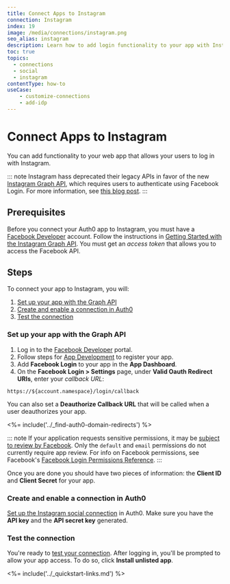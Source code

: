 ```yaml
---
title: Connect Apps to Instagram
connection: Instagram
index: 19
image: /media/connections/instagram.png
seo_alias: instagram
description: Learn how to add login functionality to your app with Instagram. You will need to generate keys, copy these into your Auth0 settings, and enable the connection.
toc: true
topics:
  - connections
  - social
  - instagram
contentType: how-to
useCase:
    - customize-connections
    - add-idp
---
```

# Connect Apps to Instagram

You can add functionality to your web app that allows your users to log in with Instagram. 

::: note 
Instagram hass deprecated their legacy APIs in favor of the new [Instagram Graph API](https://developers.facebook.com/docs/instagram-basic-display-api), which requires users to authenticate using Facebook Login. For more information, see [this blog post](https://developers.facebook.com/blog/post/2019/10/15/launch-instagram-basic-display-api/).
:::

## Prerequisites

Before you connect your Auth0 app to Instagram, you must have a [Facebook Developer](https://developers.facebook.com/) account. Follow the instructions in [Getting Started with the Instagram Graph API](https://developers.facebook.com/docs/instagram-api/getting-started/). You must get an <dfn data-key="access-token">access token</dfn> that allows you to access the Facebook API. 

## Steps

To connect your app to Instagram, you will:

1. [Set up your app with the Graph API](#set-up-your-app-with-the-graph-api)
2. [Create and enable a connection in Auth0](#create-and-enable-a-connection-in-auth0)
3. [Test the connection](#test-the-connection)

### Set up your app with the Graph API

1. Log in to the [Facebook Developer](https://developers.facebook.com/) portal. 
2. Follow steps for [App Development](https://developers.facebook.com/docs/apps#register) to register your app. 
3. Add **Facebook Login** to your app in the **App Dashboard**. 
4. On the **Facebook Login > Settings** page, under **Valid Oauth Redirect URIs**, enter your <dfn data-key="callback">callback URL</dfn>: 

  `https://${account.namespace}/login/callback`

  You can also set a **Deauthorize Callback URL** that will be called when a user deauthorizes your app.

<%= include('../_find-auth0-domain-redirects') %>

::: note
If your application requests sensitive permissions, it may be [subject to review by Facebook](https://developers.facebook.com/docs/apps/review/). Only the `default` and `email` permissions do not currently require app review. For info on Facebook permissions, see Facebook's [Facebook Login Permissions Reference](https://developers.facebook.com/docs/facebook-login/permissions/).
:::

Once you are done you should have two pieces of information: the **Client ID** and **Client Secret** for your app.

### Create and enable a connection in Auth0

[Set up the Instagram social connection](/dashboard/guides/connections/set-up-connections-social) in Auth0. Make sure you have the **API key** and the **API secret key** generated.

### Test the connection

You're ready to [test your connection](/dashboard/guides/connections/test-connections-social). After logging in, you'll be prompted to allow your app access. To do so, click **Install unlisted app**.

<%= include('../_quickstart-links.md') %>
